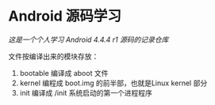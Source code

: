 # **Android 源码学习**

*这是一个个人学习 Android 4.4.4 r1 源码的记录仓库*



文件按编译出来的模块存放：

1.  bootable 编译成  aboot 文件
2.  kernel 编程成 boot.img 的前半部，也就是Linux kernel 部分
3.  init 编译成 /init 系统启动的第一个进程程序

